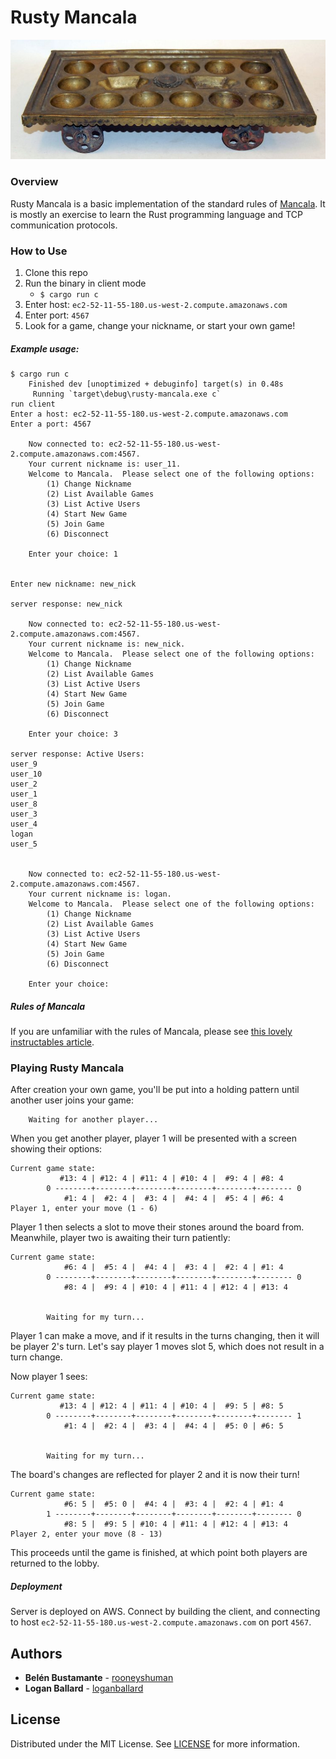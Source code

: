 # Rusty Mancala
![rusty mancala](./img/rust-mancala.jpg "")

### Overview

Rusty Mancala is a basic implementation of the standard rules of [Mancala](https://en.wikipedia.org/wiki/Mancala).  It is mostly an exercise to learn the Rust programming language and TCP communication protocols.

### How to Use

1. Clone this repo
2. Run the binary in client mode
    - `$ cargo run c`
3. Enter host: `ec2-52-11-55-180.us-west-2.compute.amazonaws.com` 
4. Enter port: `4567`
5. Look for a game, change your nickname, or start your own game!

##### Example usage:
```shell script
$ cargo run c
    Finished dev [unoptimized + debuginfo] target(s) in 0.48s
     Running `target\debug\rusty-mancala.exe c`
run client
Enter a host: ec2-52-11-55-180.us-west-2.compute.amazonaws.com
Enter a port: 4567

    Now connected to: ec2-52-11-55-180.us-west-2.compute.amazonaws.com:4567.
    Your current nickname is: user_11.
    Welcome to Mancala.  Please select one of the following options:
        (1) Change Nickname
        (2) List Available Games
        (3) List Active Users
        (4) Start New Game
        (5) Join Game
        (6) Disconnect

    Enter your choice: 1


Enter new nickname: new_nick

server response: new_nick

    Now connected to: ec2-52-11-55-180.us-west-2.compute.amazonaws.com:4567.
    Your current nickname is: new_nick.
    Welcome to Mancala.  Please select one of the following options:
        (1) Change Nickname
        (2) List Available Games
        (3) List Active Users
        (4) Start New Game
        (5) Join Game
        (6) Disconnect

    Enter your choice: 3

server response: Active Users:
user_9
user_10
user_2
user_1
user_8
user_3
user_4
logan
user_5


    Now connected to: ec2-52-11-55-180.us-west-2.compute.amazonaws.com:4567.
    Your current nickname is: logan.
    Welcome to Mancala.  Please select one of the following options:
        (1) Change Nickname
        (2) List Available Games
        (3) List Active Users
        (4) Start New Game
        (5) Join Game
        (6) Disconnect

    Enter your choice:
```

##### Rules of Mancala
If you are unfamiliar with the rules of Mancala, please see [this lovely instructables article](https://www.instructables.com/id/How-to-play-MANCALA/).

### Playing Rusty Mancala

After creation your own game, you'll be put into a holding pattern until another user joins your game:

```shell script
    Waiting for another player...
```

When you get another player, player 1 will be presented with a screen showing their options:

```shell script
Current game state:
           #13: 4 | #12: 4 | #11: 4 | #10: 4 |  #9: 4 | #8: 4
        0 --------+--------+--------+--------+--------+-------- 0
            #1: 4 |  #2: 4 |  #3: 4 |  #4: 4 |  #5: 4 | #6: 4
Player 1, enter your move (1 - 6)
```

Player 1 then selects a slot to move their stones around the board from.  Meanwhile, player two is awaiting their turn patiently:

```shell script
Current game state:
            #6: 4 |  #5: 4 |  #4: 4 |  #3: 4 |  #2: 4 | #1: 4
        0 --------+--------+--------+--------+--------+-------- 0
            #8: 4 |  #9: 4 | #10: 4 | #11: 4 | #12: 4 | #13: 4


        Waiting for my turn...
```

Player 1 can make a move, and if it results in the turns changing, then it will be player 2's turn.  Let's say player 1 moves slot 5, which does not result in a turn change.

Now player 1 sees:

```shell script
Current game state:
           #13: 4 | #12: 4 | #11: 4 | #10: 4 |  #9: 5 | #8: 5
        0 --------+--------+--------+--------+--------+-------- 1
            #1: 4 |  #2: 4 |  #3: 4 |  #4: 4 |  #5: 0 | #6: 5


        Waiting for my turn...
```

The board's changes are reflected for player 2 and it is now their turn!

```shell script
Current game state:
            #6: 5 |  #5: 0 |  #4: 4 |  #3: 4 |  #2: 4 | #1: 4
        1 --------+--------+--------+--------+--------+-------- 0
            #8: 5 |  #9: 5 | #10: 4 | #11: 4 | #12: 4 | #13: 4
Player 2, enter your move (8 - 13)

```

This proceeds until the game is finished, at which point both players are returned to the lobby.

##### Deployment

Server is deployed on AWS.  Connect by building the client, and connecting to host `ec2-52-11-55-180.us-west-2.compute.amazonaws.com` on port `4567`.

## Authors

* **Belén Bustamante** - [rooneyshuman](https://github.com/rooneyshuman)
* **Logan Ballard** - [loganballard](https://github.com/loganballard)

## License

Distributed under the MIT License. See [LICENSE](/LICENSE) for more information.
